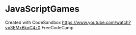 # JavaScriptGames
Created with CodeSandbox
https://www.youtube.com/watch?v=3EMxBkqC4z0
FreeCodeCamp 

